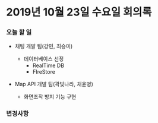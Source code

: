 # 2019년 10월 23일 수요일 회의록

### 오늘 할 일

- 채팅 개발 팀(강민, 최승미)

  - 데이터베이스 선정
    - RealTime DB
    - FIreStore
  
- Map API 개발 팀(곽빛나라, 채윤병)

  - 화면조작 방지 기능 구현

    

### 변경사항

